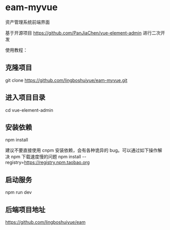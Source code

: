 # eam-myvue
资产管理系统前端界面

基于开源项目 https://github.com/PanJiaChen/vue-element-admin 进行二次开发


使用教程：
## 克隆项目
git clone https://github.com/lingboshuiyue/eam-myvue.git

## 进入项目目录
cd vue-element-admin

## 安装依赖
npm install

建议不要直接使用 cnpm 安装依赖，会有各种诡异的 bug。可以通过如下操作解决 npm 下载速度慢的问题
npm install --registry=https://registry.npm.taobao.org

## 启动服务
npm run dev

## 后端项目地址
https://github.com/lingboshuiyue/eam